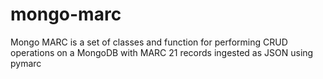 mongo-marc
==========

Mongo MARC is a set of classes and function for performing CRUD operations on a MongoDB with MARC 21 records ingested as JSON using pymarc

